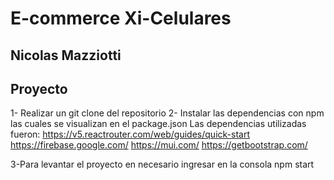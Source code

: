 # E-commerce Xi-Celulares
## Nicolas Mazziotti

## Proyecto
1- Realizar un git clone del repositorio
2- Instalar las dependencias con npm las cuales se visualizan en el package.json
Las dependencias utilizadas fueron:
https://v5.reactrouter.com/web/guides/quick-start
https://firebase.google.com/
https://mui.com/
https://getbootstrap.com/

3-Para levantar el proyecto en necesario ingresar en la consola npm start
